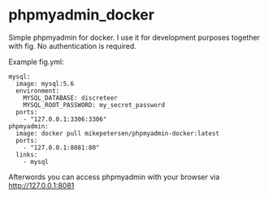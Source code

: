 # phpmyadmin_docker

Simple phpmyadmin for docker. I use it for development purposes together with fig. No authentication is required.

Example fig.yml:
```
mysql:
  image: mysql:5.6
  environment:
    MYSQL_DATABASE: discreteer
    MYSQL_ROOT_PASSWORD: my_secret_password
  ports:
    - "127.0.0.1:3306:3306"
phpmyadmin:
  image: docker pull mikepetersen/phpmyadmin-docker:latest
  ports:
    - "127.0.0.1:8081:80"
  links:
    - mysql
```

Afterwords you can access phpmyadmin with your browser via http://127.0.0.1:8081
